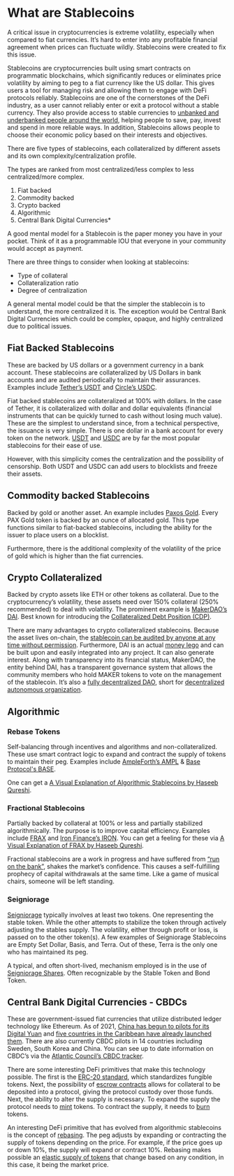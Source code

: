 # What are Stablecoins

A critical issue in cryptocurrencies is extreme volatility, especially when compared to fiat currencies. It’s hard to enter into any profitable financial agreement when prices can fluctuate wildly. Stablecoins were created to fix this issue.

Stablecoins are cryptocurrencies built using smart contracts on programmatic blockchains, which significantly reduces or eliminates price volatility by aiming to peg to a fiat currency like the US dollar. This gives users a tool for managing risk and allowing them to engage with DeFi protocols reliably. Stablecoins are one of the cornerstones of the DeFi industry, as a user cannot reliably enter or exit a protocol without a stable currency. They also provide access to stable currencies to [unbanked and underbanked people around the world](https://www.worldbank.org/en/news/press-release/2018/04/19/financial-inclusion-on-the-rise-but-gaps-remain-global-findex-database-shows), helping people to save, pay, invest and spend in more reliable ways. In addition, Stablecoins allows people to choose their economic policy based on their interests and objectives.

There are five types of stablecoins, each collateralized by different assets and its own complexity/centralization profile.

The types are ranked from most centralized/less complex to less centralized/more complex.

1. Fiat backed
2. Commodity backed
3. Crypto backed
4. Algorithmic
5. Central Bank Digital Currencies\*

A good mental model for a Stablecoin is the paper money you have in your pocket. Think of it as a programmable IOU that everyone in your community would accept as payment.

There are three things to consider when looking at stablecoins:

- Type of collateral
- Collateralization ratio
- Degree of centralization

A general mental model could be that the simpler the stablecoin is to understand, the more centralized it is. The exception would be Central Bank Digital Currencies which could be complex, opaque, and highly centralized due to political issues.

## Fiat Backed Stablecoins

These are backed by US dollars or a government currency in a bank account. These stablecoins are collateralized by US Dollars in bank accounts and are audited periodically to maintain their assurances. Examples include [Tether’s USDT](https://tether.to/) and [Circle’s USDC](https://www.circle.com/en/usdc).

Fiat backed stablecoins are collateralized at 100% with dollars. In the case of Tether, it is collateralized with dollar and dollar equivalents (financial instruments that can be quickly turned to cash without losing much value). These are the simplest to understand since, from a technical perspective, the issuance is very simple. There is one dollar in a bank account for every token on the network. [USDT](https://dune.xyz/phabc/usdt---banned-addresses) and [USDC](https://www.theblockcrypto.com/linked/102761/centre-consortium-blacklisted-seven-usdc-addresses-wednesday) are by far the most popular stablecoins for their ease of use.

However, with this simplicity comes the centralization and the possibility of censorship. Both USDT and USDC can add users to blocklists and freeze their assets.

## Commodity backed Stablecoins

Backed by gold or another asset. An example includes [Paxos Gold](https://www.paxos.com/paxgold/). Every PAX Gold token is backed by an ounce of allocated gold. This type functions similar to fiat-backed stablecoins, including the ability for the issuer to place users on a blocklist.

Furthermore, there is the additional complexity of the volatility of the price of gold which is higher than the fiat currencies.

## Crypto Collateralized

Backed by crypto assets like ETH or other tokens as collateral. Due to the cryptocurrency’s volatility, these assets need over 150% collateral (250% recommended) to deal with volatility. The prominent example is [MakerDAO’s DAI](https://thedefiant.io/what-is-makerdao-and-how-does-dai-work/). Best known for introducing the [Collateralized Debt Position (CDP)](https://coinmarketcap.com/alexandria/glossary/collateralized-debt-position-cdp).

There are many advantages to crypto collateralized stablecoins. Because the asset lives on-chain, the [stablecoin can be audited by anyone at any time without permission](https://daistats.com/#/overview). Furthermore, DAI is an actual [money lego](https://future.a16z.com/how-composability-unlocks-crypto-and-everything-else/) and can be built upon and easily integrated into any project. It can also generate interest. Along with transparency into its financial status, MakerDAO, the entity behind DAI, has a transparent governance system that allows the community members who hold MAKER tokens to vote on the management of the stablecoin. It’s also a [fully decentralized DAO](https://blog.makerdao.com/makerdao-has-come-full-circle/), short for [decentralized autonomous organization](https://ethereum.org/en/dao/).

## Algorithmic

### Rebase Tokens

Self-balancing through incentives and algorithms and non-collateralized. These use smart contract logic to expand and contract the supply of tokens to maintain their peg. Examples include [AmpleForth’s AMPL](https://www.ampleforth.org/) & [Base Protocol's BASE](https://www.baseprotocol.org/).

One can get a [A Visual Explanation of Algorithmic Stablecoins by Haseeb Qureshi](https://medium.com/dragonfly-research/a-visual-explanation-of-algorithmic-stablecoins-9a0c1f0f51a0).

### Fractional Stablecoins

Partially backed by collateral at 100% or less and partially stabilized algorithmically. The purpose is to improve capital efficiency. Examples include [FRAX](https://frax.finance/) and [Iron Finance’s IRON](https://frax.finance/). You can get a feeling for these via [A Visual Explanation of FRAX by Haseeb Qureshi](https://medium.com/dragonfly-research/a-visual-explanation-of-frax-bcce72c1730f).

Fractional stablecoins are a work in progress and have suffered from [“run on the bank”](https://cointelegraph.com/news/iron-finance-bank-run-stings-investors-a-lesson-for-all-stablecoins), shakes the market’s confidence. This causes a self-fulfilling prophecy of capital withdrawals at the same time. Like a game of musical chairs, someone will be left standing.

### Seigniorage

[Seigniorage](https://www.investopedia.com/terms/s/seigniorage.asp) typically involves at least two tokens. One representing the stable token. While the other attempts to stabilize the token through actively adjusting the stables supply. The volatility, either through profit or loss, is passed on to the other token(s). A few examples of Seigniorage Stablecoins are Empty Set Dollar, Basis, and Terra. Out of these, Terra is the only one who has maintained its peg.

A typical, and often short-lived, mechanism employed is in the use of [Seigniorage Shares](https://smithandcrown.com/research/the-cryptoeconomics-of-seigniorage-shares-stablecoins-basis-and-carbon/). Often recognizable by the Stable Token and Bond Token.

## Central Bank Digital Currencies - CBDCs

These are government-issued fiat currencies that utilize distributed ledger technology like Ethereum. As of 2021, [China has begun to pilots for its Digital Yuan](https://www.cnbc.com/2021/03/05/chinas-digital-yuan-what-is-it-and-how-does-it-work.html) and [five countries in the Caribbean have already launched them](https://www.crowdfundinsider.com/2021/08/178917-cbdcs-china-seems-intent-on-creating-digital-yuan-for-local-use-and-potential-global-transactions-report-reveals/). There are also currently CBDC pilots in 14 countries including Sweden, South Korea and China. You can see up to date information on CBDC’s via the [Atlantic Council’s CBDC tracker](https://www.atlanticcouncil.org/cbdctracker/).

There are some interesting DeFi primitives that make this technology possible. The first is the [ERC-20 standard](https://docs.openzeppelin.com/contracts/2.x/erc20), which standardizes fungible tokens. Next, the possibility of [escrow contracts](https://docs.openzeppelin.com/contracts/2.x/api/payment#Escrow) allows for collateral to be deposited into a protocol, giving the protocol custody over those funds. Next, the ability to alter the supply is necessary. To expand the supply the protocol needs to [mint](https://docs.openzeppelin.com/contracts/2.x/api/token/erc20#ERC20Mintable) tokens. To contract the supply, it needs to [burn](https://docs.openzeppelin.com/contracts/2.x/api/token/erc20#ERC20Burnable) tokens.

An interesting DeFi primitive that has evolved from algorithmic stablecoins is the concept of [rebasing](https://www.ampleforth.org/). The peg adjusts by expanding or contracting the supply of tokens depending on the price. For example, if the price goes up or down 10%, the supply will expand or contract 10%. Rebasing makes possible an [elastic supply of tokens](https://academy.binance.com/en/articles/elastic-supply-tokens-explained) that change based on any condition, in this case, it being the market price.
